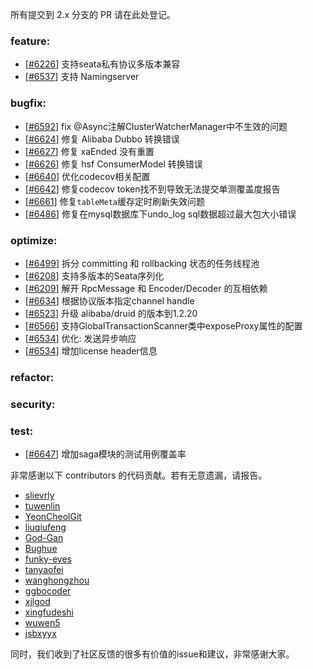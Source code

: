 所有提交到 2.x 分支的 PR 请在此处登记。

<!-- 请根据PR的类型添加 `变更记录` 到以下对应位置(feature/bugfix/optimize/test) 下 -->

### feature:
- [[#6226](https://github.com/apache/incubator-seata/pull/6226)] 支持seata私有协议多版本兼容
- [[#6537](https://github.com/apache/incubator-seata/pull/6537)] 支持 Namingserver

### bugfix:
- [[#6592](https://github.com/apache/incubator-seata/pull/6592)] fix @Async注解ClusterWatcherManager中不生效的问题
- [[#6624](https://github.com/apache/incubator-seata/pull/6624)] 修复 Alibaba Dubbo 转换错误
- [[#6627](https://github.com/apache/incubator-seata/pull/6627)] 修复 xaEnded 没有重置
- [[#6626](https://github.com/apache/incubator-seata/pull/6626)] 修复 hsf ConsumerModel 转换错误
- [[#6640](https://github.com/apache/incubator-seata/pull/6640)] 优化codecov相关配置
- [[#6642](https://github.com/apache/incubator-seata/pull/6642)] 修复codecov token找不到导致无法提交单测覆盖度报告
- [[#6661](https://github.com/apache/incubator-seata/pull/6661)] 修复`tableMeta`缓存定时刷新失效问题
- [[#6486](https://github.com/apache/incubator-seata/pull/6486)] 修复在mysql数据库下undo_log sql数据超过最大包大小错误

### optimize:
- [[#6499](https://github.com/apache/incubator-seata/pull/6499)] 拆分 committing 和 rollbacking 状态的任务线程池
- [[#6208](https://github.com/apache/incubator-seata/pull/6208)] 支持多版本的Seata序列化
- [[#6209](https://github.com/apache/incubator-seata/pull/6209)] 解开 RpcMessage 和 Encoder/Decoder 的互相依赖
- [[#6634](https://github.com/apache/incubator-seata/pull/6634)] 根据协议版本指定channel handle
- [[#6523](https://github.com/apache/incubator-seata/pull/6523)] 升级 alibaba/druid 的版本到1.2.20
- [[#6566](https://github.com/apache/incubator-seata/pull/6566)] 支持GlobalTransactionScanner类中exposeProxy属性的配置
- [[#6534](https://github.com/apache/incubator-seata/pull/6534)] 优化: 发送异步响应
- [[#6534](https://github.com/apache/incubator-seata/pull/6648)] 增加license header信息

### refactor:


### security:

### test:
- [[#6647](https://github.com/apache/incubator-seata/pull/6647)] 增加saga模块的测试用例覆盖率



非常感谢以下 contributors 的代码贡献。若有无意遗漏，请报告。

<!-- 请确保您的 GitHub ID 在以下列表中 -->
- [slievrly](https://github.com/slievrly)
- [tuwenlin](https://github.com/tuwenlin)
- [YeonCheolGit](https://github.com/YeonCheolGit)
- [liuqiufeng](https://github.com/liuqiufeng)
- [God-Gan](https://github.com/God-Gan)
- [Bughue](https://github.com/Bughue)
- [funky-eyes](https://github.com/funky-eyes)
- [tanyaofei](https://github.com/tanyaofei)
- [wanghongzhou](https://github.com/wanghongzhou)
- [ggbocoder](https://github.com/ggbocoder)
- [xjlgod](https://github.com/xjlgod)
- [xingfudeshi](https://github.com/xingfudeshi)
- [wuwen5](https://github.com/wuwen5)
- [jsbxyyx](https://github.com/jsbxyyx)


同时，我们收到了社区反馈的很多有价值的issue和建议，非常感谢大家。
